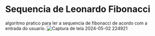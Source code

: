 # Sequencia de Leonardo Fibonacci

algoritmo pratico para ler a sequencia de fibonacci de acordo com a entrada do usuario. 
![Captura de tela 2024-05-02 224921](https://github.com/LeonardoGoulartBatista/LeonardoFibonacci/assets/128757665/f545fe46-a851-40e4-95e2-ca0fb4ead730)
